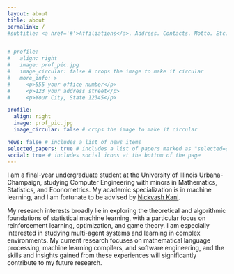 ```yaml
---
layout: about
title: about
permalink: /
#subtitle: <a href='#'>Affiliations</a>. Address. Contacts. Motto. Etc.


# profile:
#   align: right
#   image: prof_pic.jpg
#   image_circular: false # crops the image to make it circular
#   more_info: >
#     <p>555 your office number</p>
#     <p>123 your address street</p>
#     <p>Your City, State 12345</p>

profile:
  align: right
  image: prof_pic.jpg
  image_circular: false # crops the image to make it circular

news: false # includes a list of news items
selected_papers: true # includes a list of papers marked as "selected={true}"
social: true # includes social icons at the bottom of the page
---
```


I am a final-year undergraduate student at the University of Illinois Urbana-Champaign, studying Computer Engineering with minors in Mathematics, Statistics, and Econometrics. My academic specialization is in machine learning, and I am fortunate to be advised by [Nickvash Kani](https://nickvashkani.com/).

My research interests broadly lie in exploring the theoretical and algorithmic foundations of statistical machine learning, with a particular focus on reinforcement learning, optimization, and game theory. I am especially interested in studying multi-agent systems and learning in complex environments. My current research focuses on mathematical language processing, machine learning compilers, and software engineering, and the skills and insights gained from these experiences will significantly contribute to my future research.

<!-- Test Test 123 Write your biography here. Tell the world about yourself. Link to your favorite [subreddit](http://reddit.com). You can put a picture in, too. The code is already in, just name your picture `prof_pic.jpg` and put it in the `img/` folder.

Put your address / P.O. box / other info right below your picture. You can also disable any of these elements by editing `profile` property of the YAML header of your `_pages/about.md`. Edit `_bibliography/papers.bib` and Jekyll will render your [publications page](/al-folio/publications/) automatically.

Link to your social media connections, too. This theme is set up to use [Font Awesome icons](https://fontawesome.com/) and [Academicons](https://jpswalsh.github.io/academicons/), like the ones below. Add your Facebook, Twitter, LinkedIn, Google Scholar, or just disable all of them. -->
